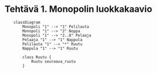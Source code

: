 # Tehtävä 1. Monopolin luokkakaavio

```mermaid
	classDiagram
		Monopoli "1" --> "1" Pelilauta
		Monopoli "1" --> "2" Noppa
		Monopoli "1" --> "2..8" Pelaaja
		Pelaaja "1" --> "1" Nappula
		Pelilauta "1" --> "*" Ruutu
		Nappula "1" --> "1" Ruutu
		
		class Ruutu {
			Ruutu seuraava_ruutu
		}
		
```
